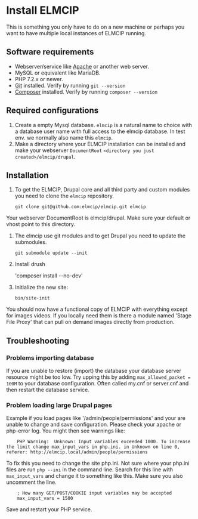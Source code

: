 # Install ELMCIP

This is something you only have to do on a new machine or perhaps you want to have multiple local instances of ELMCIP running.

## Software requirements

* Webserver/service like [Apache](https://httpd.apache.org) or another web server.
* MySQL or equivalent like MariaDB.
* PHP 7.2.x or newer.
* [Git](https://git-scm.com) installed. Verify by running `git --version`
* [Composer](https://getcomposer.org) installed. Verify by running `composer --version`

## Required configurations

1. Create a empty Mysql database. `elmcip` is a natural name to choice with a database user name with full access to the elmcip database. In test env. we normally also name this `elmcip`.
1. Make a directory where your ELMCIP installation can be installed and make your webserver `DocumentRoot` `<directory you just created>/elmcip/drupal`.

## Installation

1. To get the ELMCIP, Drupal core and all third party and custom modules you need to clone the `elmcip` repository.

    `git clone git@github.com:elmcip/elmcip.git elmcip`

Your webserver DocumentRoot is elmcip/drupal. Make sure your default or vhost point to this directory.

1. The elmcip use git modules and to get Drupal you need to update the submodules.

    `git submodule update --init`

1. Install drush

    'composer install --no-dev'

1. Initialize the new site:

    `bin/site-init`

You should now have a functional copy of ELMCIP with everything except for images videos. If you locally need them is there a module named 'Stage File Proxy' that can pull on demand images directly from production.

## Troubleshooting

### Problems importing database
If you are unable to restore (import) the database your database server resource might be too low. Try upping this by adding `max_allowed_packet = 100M` to your database configuration. Often called my.cnf or server.cnf and then restart the database service.

### Problem loading large Drupal pages

Example if you load pages like '/admin/people/permissions' and your are unable to change and save configuration. Please check your apache or php-error log. You might then see warnings like:

        PHP Warning:  Unknown: Input variables exceeded 1000. To increase the limit change max_input_vars in php.ini. in Unknown on line 0, referer: http://elmcip.local/admin/people/permissions

To fix this you need to change the site php.ini. Not sure where your php.ini files are run `php --ini` in the command line. Search for this line with `max_input_vars` and change it to something like this. Make sure you also uncomment the line.

        ; How many GET/POST/COOKIE input variables may be accepted
        max_input_vars = 1500

Save and restart your PHP service.
